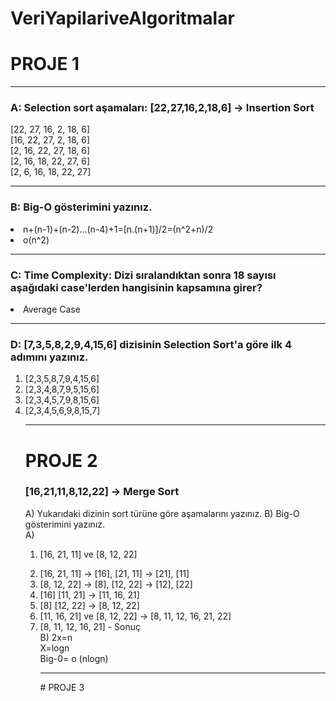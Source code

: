 # VeriYapilariveAlgoritmalar
 # PROJE 1
<hr>

### A: Selection sort aşamaları: [22,27,16,2,18,6] -> Insertion Sort
[22, 27, 16, 2, 18, 6] <br>
[16, 22, 27, 2, 18, 6] <br>
[2, 16, 22, 27, 18, 6]<br>
[2, 16, 18, 22, 27, 6]<br>
[2, 6, 16, 18, 22, 27]<br>
<hr>

### B: Big-O gösterimini yazınız.
<li>
 n+(n-1)+(n-2)...(n-4)+1=[n.(n+1)]/2=(n^2+n)/2 
 <li> o(n^2)
<hr>

### C: Time Complexity: Dizi sıralandıktan sonra 18 sayısı aşağıdaki case'lerden hangisinin kapsamına girer?
 <li>Average Case
 <hr>
 
 ### D: [7,3,5,8,2,9,4,15,6] dizisinin Selection Sort'a göre ilk 4 adımını yazınız.
 <ol> <li> [2,3,5,8,7,9,4,15,6] 
 <li> [2,3,4,8,7,9,5,15,6] 
 <li> [2,3,4,5,7,9,8,15,6] 
  <li> [2,3,4,5,6,9,8,15,7] 
 <hr>
   
   # PROJE 2
 ### [16,21,11,8,12,22] -> Merge Sort

A) Yukarıdaki dizinin sort türüne göre aşamalarını yazınız.
B) Big-O gösterimini yazınız.
   <br>
 A) <ol> <li>  [16, 21, 11] ve [8, 12, 22]
 <li> [16, 21, 11] -> [16], [21, 11] -> [21], [11]
 <li> [8, 12, 22] -> [8], [12, 22] -> [12], [22]
 <li> [16] [11, 21] -> [11, 16, 21]
 <li> [8] [12, 22] -> [8, 12, 22]
 <li> [11, 16, 21] ve [8, 12, 22] -> [8, 11, 12, 16, 21, 22]
  <li> [8, 11, 12, 16, 21] - Sonuç

  <br>
 B)   2x=n <br>
   X=logn <br>
   Big-0= o (nlogn) <br>
   <hr>
   # PROJE 3


